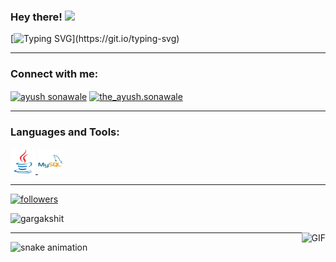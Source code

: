 <h3 align="left">
  Hey there!
  <img src="https://media.giphy.com/media/hvRJCLFzcasrR4ia7z/giphy.gif" width="30">
</h3>






 
[![Typing SVG](https://readme-typing-svg.herokuapp.com/?color=%8000FF&width=400&height=80&size=20&multiline=true&lines=Hi,+I'm+Welliton+Borges;I'm++a+programming+student;)](https://git.io/typing-svg)


<center>

</center>

-----

<h3 align="left">Connect with me:</h3>
<p align="left">
<a href="https://www.linkedin.com/in/welliton-borges-904331190/ " target="blank"><img align="center" src="https://raw.githubusercontent.com/rahuldkjain/github-profile-readme-generator/master/src/images/icons/Social/linked-in-alt.svg" alt="ayush sonawale" height="30" width="40" /></a>
<a href="https://www.instagram.com/welliton.borges/" target="blank"><img align="center" src="https://raw.githubusercontent.com/rahuldkjain/github-profile-readme-generator/master/src/images/icons/Social/instagram.svg" alt="the_ayush.sonawale" height="30" width="40" /></a>

---

<h3 align="left">Languages and Tools:</h3>
 </a> <a href="https://www.java.com" target="_blank" rel="noreferrer"> <img src="https://raw.githubusercontent.com/devicons/devicon/master/icons/java/java-original.svg" alt="java" width="40" height="40"/> </a> <a href="https://www.mysql.com/" target="_blank" rel="noreferrer"> <img src="https://raw.githubusercontent.com/devicons/devicon/master/icons/mysql/mysql-original-wordmark.svg" alt="mysql" width="40" height="40"/> </a> </p>

---
<a href="https://github.com/DenverCoder1?tab=followers">
    <img alt="followers" title="Follow me on Github" src="https://custom-icon-badges.herokuapp.com/github/followers/Wellitonborges?color=236ad3&labelColor=1155ba&style=for-the-badge&logo=person-add&label=Follow&logoColor=white"/></a>

<p align="left">
  <img
    src="https://komarev.com/ghpvc/?username=wellitonborges"
    alt="gargakshit"
  />
</p>

<img align="right" alt="GIF" src="https://media.giphy.com/media/hrSFdM4rg8VFpXyz2m/giphy.gif" />



---

![snake animation]([https://raw.githubusercontent.com](https://github.com)/Wellitonborges/Wellitonborges/output/github-contribution-grid-snake.svg)


